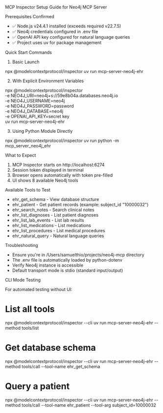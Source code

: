   MCP Inspector Setup Guide for Neo4j MCP Server

  Prerequisites Confirmed

  - ✅ Node.js v24.4.1 installed (exceeds required v22.7.5)
  - ✅ Neo4j credentials configured in .env file
  - ✅ OpenAI API key configured for natural language queries
  - ✅ Project uses uv for package management

  Quick Start Commands

  1. Basic Launch

  npx @modelcontextprotocol/inspector uv run mcp-server-neo4j-ehr

  2. With Explicit Environment Variables

  npx @modelcontextprotocol/inspector \
    -e NEO4J_URI=neo4j+s://59e8b04a.databases.neo4j.io \
    -e NEO4J_USERNAME=neo4j \
    -e NEO4J_PASSWORD=password \
    -e NEO4J_DATABASE=neo4j \
    -e
  OPENAI_API_KEY=secret key \
    uv run mcp-server-neo4j-ehr

  3. Using Python Module Directly

  npx @modelcontextprotocol/inspector uv run python -m mcp_server_neo4j_ehr

  What to Expect

  1. MCP Inspector starts on http://localhost:6274
  2. Session token displayed in terminal
  3. Browser opens automatically with token pre-filled
  4. UI shows 8 available Neo4j tools

  Available Tools to Test

  - ehr_get_schema - View database structure
  - ehr_patient - Get patient records (example: subject_id "10000032")
  - ehr_search_notes - Search clinical notes
  - ehr_list_diagnoses - List patient diagnoses
  - ehr_list_lab_events - List lab results
  - ehr_list_medications - List medications
  - ehr_list_procedures - List medical procedures
  - ehr_natural_query - Natural language queries

  Troubleshooting

  - Ensure you're in /Users/samuelthio/projects/neo4j-mcp directory
  - The .env file is automatically loaded by python-dotenv
  - Verify Neo4j instance is accessible
  - Default transport mode is stdio (standard input/output)

  CLI Mode Testing

  For automated testing without UI:
  # List all tools
  npx @modelcontextprotocol/inspector --cli uv run mcp-server-neo4j-ehr --method tools/list

  # Get database schema
  npx @modelcontextprotocol/inspector --cli uv run mcp-server-neo4j-ehr --method tools/call --tool-name ehr_get_schema

  # Query a patient
  npx @modelcontextprotocol/inspector --cli uv run mcp-server-neo4j-ehr --method tools/call --tool-name ehr_patient --tool-arg subject_id=10000032